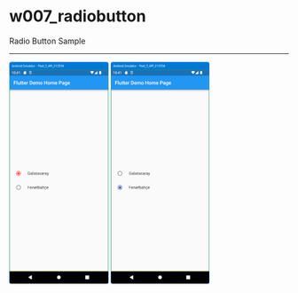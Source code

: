 # w007_radiobutton

Radio Button Sample
<HR>
<img src="https://github.com/VedatBiner/flutter-codes/blob/master/widgets_templates/w007_radiobutton/screen_shots/img-01.png" height="400em"/>
<img src="https://github.com/VedatBiner/flutter-codes/blob/master/widgets_templates/w007_radiobutton/screen_shots/img-02.png" height="400em"/>